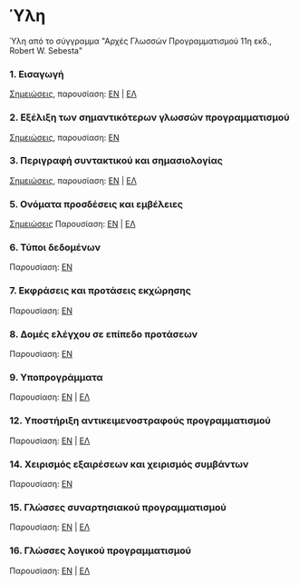# Ύλη

Ύλη από το σύγγραμμα "Αρχές Γλωσσών Προγραμματισμού 11η εκδ., Robert W. Sebesta"

### 1. Εισαγωγή
[Σημειώσεις](./theory_ch1.md), παρουσίαση: [ΕΝ](./resources/pl11ch1.pdf) | [ΕΛ](./resources/pl11ch1GR.pdf)

### 2. Εξέλιξη των σημαντικότερων γλωσσών προγραμματισμού 
[Σημειώσεις](./theory_ch2.md), παρουσίαση: [ΕΝ](./resources/pl11ch2.pdf)

### 3. Περιγραφή συντακτικού και σημασιολογίας
[Σημειώσεις](./theory_ch3.md), παρουσίαση: [ΕΝ](./resources/pl11ch3.pdf) | [ΕΛ](./resources/pl11ch3GR.pdf)

### 5. Ονόματα προσδέσεις και εμβέλειες 
[Σημειώσεις](./theory_ch5.md) Παρουσίαση: [ΕΝ](./resources/pl11ch5.pdf) | [ΕΛ](./resources/pl11ch5GR.pdf)

### 6. Τύποι δεδομένων
Παρουσίαση: [ΕΝ](./resources/pl11ch6.pdf)

### 7. Εκφράσεις και προτάσεις εκχώρησης
Παρουσίαση: [ΕΝ](./resources/pl11ch7.pdf)

### 8. Δομές ελέγχου σε επίπεδο προτάσεων
Παρουσίαση: [ΕΝ](./resources/pl11ch8.pdf)

### 9. Υποπρογράμματα
Παρουσίαση: [ΕΝ](./resources/pl11ch9.pdf) | [ΕΛ](./resources/pl11ch9GR.pdf)

### 12. Υποστήριξη αντικειμενοστραφούς προγραμματισμού
Παρουσίαση: [ΕΝ](./resources/pl11ch12.pdf) | [ΕΛ](./resources/pl11ch12GR.pdf)

### 14. Χειρισμός εξαιρέσεων και χειρισμός συμβάντων
Παρουσίαση: [ΕΝ](./resources/pl11ch14.pdf) 

### 15. Γλώσσες συναρτησιακού προγραμματισμού
Παρουσίαση: [ΕΝ](./resources/pl11ch15.pdf) | [ΕΛ](./resources/pl11ch15GR.pdf)

### 16. Γλώσσες λογικού προγραμματισμού
Παρουσίαση: [ΕΝ](./resources/pl11ch16.pdf) | [ΕΛ](./resources/pl11ch15GR.pdf)